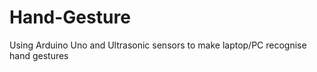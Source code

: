 # Hand-Gesture
Using Arduino Uno and Ultrasonic sensors to make laptop/PC  recognise hand gestures 
